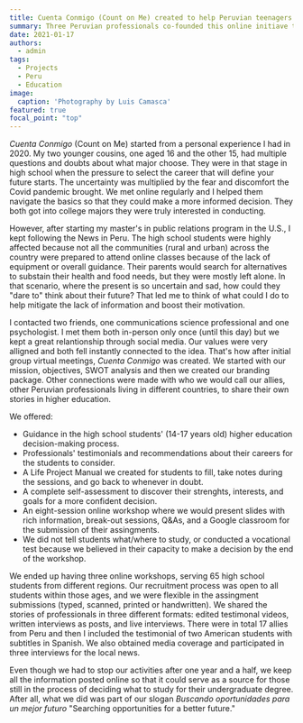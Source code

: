 ```yaml
---
title: Cuenta Conmigo (Count on Me) created to help Peruvian teenagers navigate higher education
summary: Three Peruvian professionals co-founded this online initiave that combines self-esteem, active opportunity research, and ethics in 8-week online workshops.
date: 2021-01-17
authors:
  - admin
tags:
  - Projects
  - Peru
  - Education
image:
  caption: 'Photography by Luis Camasca'
featured: true
focal_point: "top"
---
```


*Cuenta Conmigo* (Count on Me) started from a personal experience I had in 2020. My two younger cousins, one aged 16 and the other 15, had multiple questions and doubts about what major choose. They were in that stage in high school when the pressure to select the career that will define your future starts. The uncertainty was multiplied by the fear and discomfort the Covid pandemic brought. We met online regularly and I helped them navigate the basics so that they could make a more informed decision. They both got into college majors they were truly interested in conducting. 

However, after starting my master's in public relations program in the U.S., I kept following the News in Peru. The high school students were highly affected because not all the communities (rural and urban) across the country were prepared to attend online classes because of the lack of equipment or overall guidance. Their parents would search for alternatives to substain their health and food needs, but they were mostly left alone. In that scenario, where the present is so uncertain and sad, how could they "dare to" think about their future? That led me to think of what could I do to help mitigate the lack of information and boost their motivation.

I contacted two friends, one communications science professional and one psychologist. I met them both in-person only once (until this day) but we kept a great relantionship through social media. Our values were very alligned and both fell instantly connected to the idea. That's how after initial group virtual meetings, *Cuenta Conmigo* was created. We started with our mission, objectives, SWOT analysis and then we created our branding package. Other connections were made with who we would call our allies, other Peruvian professionals living in different countries, to share their own stories in higher education.

We offered:
- Guidance in the high school students' (14-17 years old) higher education decision-making process.
- Professionals' testimonials and recommendations about their careers for the students to consider.
- A Life Project Manual we created for students to fill, take notes during the sessions, and go back to whenever in doubt.
- A complete self-assessment to discover their strenghts, interests, and goals for a more confident decision.
- An eight-session online workshop where we would present slides with rich information, break-out sessions, Q&As, and a Google classroom for the submission of their assingments.
- We did not tell students what/where to study, or conducted a vocational test because we believed in their capacity to make a decision by the end of the workshop.

We ended up having three online workshops, serving 65 high school students from different regions. Our recruitment process was open to all students within those ages, and we were flexible in the assingment submissions (typed, scanned, printed or handwritten). We shared the stories of professionals in three different formats: edited testimonal videos, written interviews as posts, and live interviews. There were in total 17 allies from Peru and then I included the testimonial of two American students with subtitles in Spanish. We also obtained media coverage and participated in three interviews for the local news.

Even though we had to stop our activities after one year and a half, we keep all the information posted online so that it could serve as a source for those still in the process of deciding what to study for their undergraduate degree. After all, what we did was part of our slogan *Buscando oportunidades para un mejor futuro* "Searching opportunities for a better future." 



